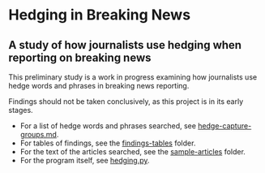 # Hedging in Breaking News
## A study of how journalists use hedging when reporting on breaking news

This preliminary study is a work in progress examining how journalists use hedge words and phrases in breaking news reporting.

Findings should not be taken conclusively, as this project is in its early stages.

* For a list of hedge words and phrases searched, see [hedge-capture-groups.md](hedge-capture-groups.md).
* For tables of findings, see the [findings-tables](findings-tables/) folder.
* For the text of the articles searched, see the [sample-articles](sample-articles/) folder.
* For the program itself, see [hedging.py](hedging.py).
